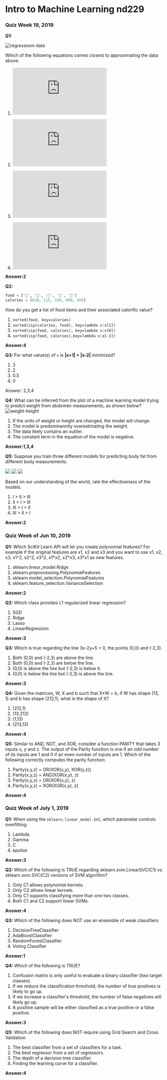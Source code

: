 # Intro to Machine Learning nd229

### Quiz Week 19, 2019

**Q1:**

![regressionn data](data.png)

Which of the following equations comes closest to approximating the data above:
1. ![linear](http://www.sciweavers.org/tex2img.php?eq=%5Chat%20y%20%3D%20w_0%20%2B%20w_1%20%2A%20x&bc=White&fc=Black&im=png&fs=12&ff=arev&edit=0)

2. ![Quadratic](http://www.sciweavers.org/tex2img.php?eq=%5Chat%20y%20%3D%20w_0%20%2B%20w_1%20%2A%20x%20%2B%20w_2%20%2Ax%5E2&bc=White&fc=Black&im=png&fs=12&ff=arev&edit=0)

3. ![Sublinear](http://www.sciweavers.org/tex2img.php?eq=%5Chat%20y%20%3D%20w_0%20%2B%20w_1%20%2A%20x%20%2B%20w_2%20%2A%20%5Csqrt%20x%20&bc=White&fc=Black&im=png&fs=12&ff=arev&edit=0)

4. ![Cubic](http://www.sciweavers.org/tex2img.php?eq=%5Chat%20y%20%3D%20w_0%20%2B%20w_1%20%2A%20x%20%2B%20w_2%20%2Ax%5E2%20%2B%20w_3%20%2Ax%5E3&bc=White&fc=Black&im=png&fs=12&ff=arev&edit=0)

**Answer:2**

**Q2:**
```Python
food = ['🍕', '🥗', '🌯', '🧀', '🍔']
calories = [630, 115, 320, 800, 450]
```
How do you get a list of food items and their associated calorific value?

1. `sorted(food, key=calories)`
2. `sorted(zip(calories, food), key=lambda x:x[1])`
3. `sorted(zip(food, calories), key=lambda x:x[0])`
4. `sorted(zip(food, calories),key=lambda x:x[-1])` 

**Answer:4**

**Q3:**
For what value(s) of `x` is **|x+1| + |x-2|** minimized?
1. 3
2. 2
3. 0.5
4. 0

Answer: 2,3,4

**Q4:**
What can be inferred from the plot of a machine learning model trying to predict weight from abdomen measurements, as shown below?
![weight-height](absolute.png)

1. If the units of weight or height are changed, the model will change.
2. The model is predominanntly overestimating the weight.
3. The data likely contains an outlier.
4. The constant term in the equation of the model is negative.

**Answer:1,3,4**


**Q5:**
Suppose you train three different models for predicting body fat from different body measurements.

![](intermediate-fit.png)
![](well-fit.png)
![](bad-fit.png)

Based on our understanding of the world, rate the effectiveness of the models.

1. I > II > III
2. II > I > III
3. III > I > II
4. III > II > I

**Answer:2**


### Quiz Week of Jun 10, 2019

**Q1:**
Which SciKit Learn API will let you create polynomial features? For example if the original features are x1, x2 and x3 and you want to use x1, x2, x3, x1^2, x2^2, x3^2, x1\*x2, x2\*x3, x3\*x1 as new features.

1. sklearn.linear_model.Ridge
2. sklearn.preprocessing.PolynomialFeatures
3. sklearn.model_selection.PolynomialFeatures
4. sklearn.feature_selection.VarianceSelection

**Answer:2**

**Q2:**
Which class provides L1 regularized linear regression?

1. SGD
2. Ridge
3. Lasso
4. LinearRegression

**Answer:3**

**Q3:**
Which is true regarding the line 3x-2y+5 = 0, the points (0,0) and (-2,3).

1. Both (0,0) and (-2,3) are above the line.
2. Both (0,0) and (-2,3) are below the line.
3. (0,0) is above the line but (-2,3) is below it.
4. (0,0) is below the line but (-2,3) is above the line.

**Answer:3**

**Q4:**
Given the matrices, W, X and b such that X\*W = b, if W has shape (13, 1) and b has shape (212,1), what is the shape of X?

1. (212,1)
2. (13,212)
3. (1,13)
4. (213,13)

**Answer:4**

**Q5:**
Similar to AND, NOT, and XOR, consider a function PARITY that takes 3 inputs x, y and z. The output of the Parity function is one if an odd number of its inputs are 1 and 0 if an even number of inputs are 1. Which of the following correctly computes the parity function:

1. Parity(x,y,z) = OR(XOR(x,y), XOR(y,z))
2. Parity(x,y,z) = AND(XOR(x,y), z)
3. Parity(x,y,z) = OR(XOR(x,y), z)
4. Parity(x,y,z) = XOR(XOR(x,y), z)

**Answer:4**


### Quiz Week of July 1, 2019

**Q1:** When using the `sklearn.linear_model.SVC`, which parameter controls overfitting:

1. Lambda
2. Gamma
3. C
4. epsilon

**Answer:3**

**Q2:** Which of the following is TRUE regarding sklearn.svm.LinearSVC(C1) vs sklearn.svm.SVC(C2) versions of SVM algorithm?

1. Only C1 allows polynomial kernels.
2. Only C2 allows linear kernels.
3. Only C1 supports classifying more than one two classes.
4. Both C1 and C2 support linear SVMs.

**Answer:4**


**Q3:** Which of the following does NOT use an ensemble of weak classifiers

1. DecisionTreeClassifier
2. AdaBoostClassifier
3. RandomForestClassifier
4. Voting Classifier

**Answer:1**

**Q4:** Which of the following is TRUE?

1. Confusion matrix is only useful to evaluate a binary classifier (two target classes).
2. If we reduce the classification threshold, the number of true positives is likely to go up.
3. If we increase a classifier's threshold, the number of false negatives will likely go up.
4. A positive sample will be either classified as a true positive or a false positive.

**Answer:3**


**Q5:** Which of the following does NOT require using Grid Search and Cross Validation

1. The best classifier from a set of classifiers for a task.
2. The best regressor from a set of regressors.
3. The depth of a decision tree classifier.
4. Finding the learning curve for a classifier.

**Answer:4**
